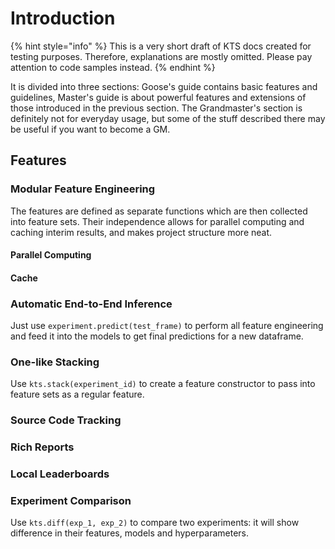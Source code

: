 # Introduction

{% hint style="info" %}
This is a very short draft of KTS docs created for testing purposes. Therefore, explanations are mostly omitted. Please pay attention to code samples instead.
{% endhint %}

It is divided into three sections: Goose's guide contains basic features and guidelines, Master's guide is about powerful features and extensions of those introduced in the previous section. The Grandmaster's section is definitely not for everyday usage, but some of the stuff described there may be useful if you want to become a GM.

## Features

### Modular Feature Engineering

The features are defined as separate functions which are then collected into feature sets. Their independence allows for parallel computing and caching interim results, and makes project structure more neat.

#### Parallel Computing

#### Cache

### Automatic End-to-End Inference

Just use `experiment.predict(test_frame)` to perform all feature engineering and feed it into the models to get final predictions for a new dataframe.

### One-like Stacking

Use `kts.stack(experiment_id)` to create a feature constructor to pass into feature sets as a regular feature.

### Source Code Tracking

### Rich Reports

### Local Leaderboards

### Experiment Comparison

Use `kts.diff(exp_1, exp_2)` to compare two experiments: it will show difference in their features, models and hyperparameters.

